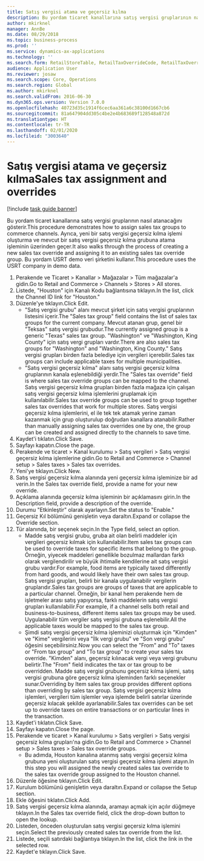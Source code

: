 ```yaml
---
title: Satış vergisi atama ve geçersiz kılma
description: Bu yordam ticaret kanallarına satış vergisi gruplarının nasıl atanacağını gösterir.
author: mkirknel
manager: AnnBe
ms.date: 08/29/2018
ms.topic: business-process
ms.prod: ''
ms.service: dynamics-ax-applications
ms.technology: ''
ms.search.form: RetailStoreTable, RetailTaxOverrideCode, RetailTaxOverrideGroup
audience: Application User
ms.reviewer: josaw
ms.search.scope: Core, Operations
ms.search.region: Global
ms.author: mkirknel
ms.search.validFrom: 2016-06-30
ms.dyn365.ops.version: Version 7.0.0
ms.openlocfilehash: 40723d35c1914f6cec6aa361a6c38100d1667cb6
ms.sourcegitcommit: 81a647904dd305c4be2e4b683689f128548a872d
ms.translationtype: HT
ms.contentlocale: tr-TR
ms.lasthandoff: 02/01/2020
ms.locfileid: "3003640"
---
```

# <a name="sales-tax-assignment-and-overrides"></a><span data-ttu-id="4db37-103"> Satış vergisi atama ve geçersiz kılma</span><span class="sxs-lookup"><span data-stu-id="4db37-103">Sales tax assignment and overrides</span></span>

[!include [task guide banner](../../includes/task-guide-banner.md)]

<span data-ttu-id="4db37-104">Bu yordam ticaret kanallarına satış vergisi gruplarının nasıl atanacağını gösterir.</span><span class="sxs-lookup"><span data-stu-id="4db37-104">This procedure demonstrates how to assign sales tax groups to commerce channels.</span></span> <span data-ttu-id="4db37-105">Ayrıca, yeni bir satış vergisi geçersiz kılma işlemi oluşturma ve mevcut bir satış vergisi geçersiz kılma grubuna atama işleminin üzerinden geçer.</span><span class="sxs-lookup"><span data-stu-id="4db37-105">It also walks through the process of creating a new sales tax override and assigning it to an existing sales tax override group.</span></span> <span data-ttu-id="4db37-106">Bu yordam USRT demo veri şirketini kullanır.</span><span class="sxs-lookup"><span data-stu-id="4db37-106">This procedure uses the USRT company in demo data.</span></span>

1. <span data-ttu-id="4db37-107">Perakende ve Ticaret > Kanallar > Mağazalar > Tüm mağazalar'a gidin.</span><span class="sxs-lookup"><span data-stu-id="4db37-107">Go to Retail and Commerce > Channels > Stores > All stores.</span></span>
2. <span data-ttu-id="4db37-108">Listede, "Houston" için Kanalı Kodu bağlantısına tıklayın.</span><span class="sxs-lookup"><span data-stu-id="4db37-108">In the list, click the Channel ID link for "Houston."</span></span>
3. <span data-ttu-id="4db37-109">Düzenle'ye tıklayın.</span><span class="sxs-lookup"><span data-stu-id="4db37-109">Click Edit.</span></span>
    * <span data-ttu-id="4db37-110">"Satış vergisi grubu" alanı mevcut şirket için satış vergisi gruplarının listesini içerir.</span><span class="sxs-lookup"><span data-stu-id="4db37-110">The "Sales tax group" field contains the list of sales tax groups for the current company.</span></span> <span data-ttu-id="4db37-111">Mevcut atanan grup, genel bir "Teksas" satış vergisi grubudur.</span><span class="sxs-lookup"><span data-stu-id="4db37-111">The currently assigned group is a generic "Texas" sales tax group.</span></span> <span data-ttu-id="4db37-112">"Washington" ve "Washington, King County" için satış vergi grupları vardır.</span><span class="sxs-lookup"><span data-stu-id="4db37-112">There are also sales tax groups for "Washington" and "Washington, King County."</span></span> <span data-ttu-id="4db37-113">Satış vergisi grupları birden fazla belediye için vergileri içerebilir.</span><span class="sxs-lookup"><span data-stu-id="4db37-113">Sales tax groups can include applicable taxes for multiple municipalities.</span></span>  
    * <span data-ttu-id="4db37-114">"Satış vergisi geçersiz kılma" alanı satış vergisi geçersiz kılma gruplarının kanala eşlenebildiği yerdir.</span><span class="sxs-lookup"><span data-stu-id="4db37-114">The "Sales tax override" field is where sales tax override groups can be mapped to the channel.</span></span> <span data-ttu-id="4db37-115">Satış vergisi geçersiz kılma grupları birden fazla mağaza için çalışan satış vergisi geçersiz kılma işlemlerini gruplamak için kullanılabilir.</span><span class="sxs-lookup"><span data-stu-id="4db37-115">Sales tax override groups can be used to group together sales tax overrides that work for multiple stores.</span></span> <span data-ttu-id="4db37-116">Satış vergisi geçersiz kılma işlemlerini, el ile tek tek atamak yerine zaman kazanmak için grup oluşturulup doğrudan kanallara atanabilir.</span><span class="sxs-lookup"><span data-stu-id="4db37-116">Rather than manually assigning sales tax overrides one by one, the group can be created and assigned directly to the channels to save time.</span></span>  
4. <span data-ttu-id="4db37-117">Kaydet'i tıklatın.</span><span class="sxs-lookup"><span data-stu-id="4db37-117">Click Save.</span></span>
5. <span data-ttu-id="4db37-118">Sayfayı kapatın.</span><span class="sxs-lookup"><span data-stu-id="4db37-118">Close the page.</span></span>
6. <span data-ttu-id="4db37-119">Perakende ve ticaret > Kanal kurulumu > Satış vergileri > Satış vergisi geçersiz kılma işlemlerine gidin.</span><span class="sxs-lookup"><span data-stu-id="4db37-119">Go to Retail and Commerce > Channel setup > Sales taxes > Sales tax overrides.</span></span>
7. <span data-ttu-id="4db37-120">Yeni'ye tıklayın.</span><span class="sxs-lookup"><span data-stu-id="4db37-120">Click New.</span></span>
8. <span data-ttu-id="4db37-121">Satış vergisi geçersiz kılma alanında yeni geçersiz kılma işleminize bir ad verin.</span><span class="sxs-lookup"><span data-stu-id="4db37-121">In the Sales tax override field, provide a name for your new override.</span></span>
9. <span data-ttu-id="4db37-122">Açıklama alanında geçersiz kılma işleminin bir açıklamasını girin.</span><span class="sxs-lookup"><span data-stu-id="4db37-122">In the Description field, provide a description of the override.</span></span>
10. <span data-ttu-id="4db37-123">Durumu "Etkinleştir" olarak ayarlayın.</span><span class="sxs-lookup"><span data-stu-id="4db37-123">Set the status to "Enable."</span></span>
11. <span data-ttu-id="4db37-124">Geçersiz Kıl bölümünü genişletin veya daraltın.</span><span class="sxs-lookup"><span data-stu-id="4db37-124">Expand or collapse the Override section.</span></span>
12. <span data-ttu-id="4db37-125">Tür alanında, bir seçenek seçin.</span><span class="sxs-lookup"><span data-stu-id="4db37-125">In the Type field, select an option.</span></span>
    * <span data-ttu-id="4db37-126">Madde satış vergisi grubu, gruba ait olan belirli maddeler için vergileri geçersiz kılmak için kullanılabilir.</span><span class="sxs-lookup"><span data-stu-id="4db37-126">Item sales tax groups can be used to override taxes for specific items that belong to the group.</span></span> <span data-ttu-id="4db37-127">Örneğin, yiyecek maddeleri genellikle bozulmaz mallardan farklı olarak vergilendirilir ve büyük ihtimalle kendilerine ait satış vergisi grubu vardır.</span><span class="sxs-lookup"><span data-stu-id="4db37-127">For example, food items are typically taxed differently from hard goods, and would likely have their own sales tax group.</span></span> <span data-ttu-id="4db37-128">Satış vergisi grupları, belirli bir kanala uygulanabilir vergilerin gruplarıdır.</span><span class="sxs-lookup"><span data-stu-id="4db37-128">Sales tax groups are groups of taxes that are applicable to a particular channel.</span></span> <span data-ttu-id="4db37-129">Örneğin, bir kanal hem perakende hem de işletmeler arası satış yapıyorsa, farklı maddelerin satış vergisi grupları kullanılabilir.</span><span class="sxs-lookup"><span data-stu-id="4db37-129">For example, if a channel sells both retail and business-to-business, different items sales tax groups may be used.</span></span> <span data-ttu-id="4db37-130">Uygulanabilir tüm vergiler satış vergisi grubuna eşlenebilir.</span><span class="sxs-lookup"><span data-stu-id="4db37-130">All the applicable taxes would be mapped to the sales tax group.</span></span>  
    * <span data-ttu-id="4db37-131">Şimdi satış vergisi geçersiz kılma işleminizi oluşturmak için "Kimden" ve "Kime" vergilerini veya "İlk vergi grubu" ve "Son vergi grubu" öğesini seçebilirsiniz.</span><span class="sxs-lookup"><span data-stu-id="4db37-131">Now you can select the "From" and "To" taxes or "From tax group" and "To tax group" to create your sales tax override.</span></span> <span data-ttu-id="4db37-132">"Kimden" alanı, geçersiz kılınacak vergi veya vergi grubunu belirtir.</span><span class="sxs-lookup"><span data-stu-id="4db37-132">The "From" field indicates the tax or tax group to be overridden.</span></span> <span data-ttu-id="4db37-133">Madde satış vergisi grubunu geçersiz kılma işlemi, satış vergisi grubuna göre geçersiz kılma işleminden farklı seçenekler sunar.</span><span class="sxs-lookup"><span data-stu-id="4db37-133">Overriding by Item sales tax group provides different options than overriding by sales tax group.</span></span> <span data-ttu-id="4db37-134">Satış vergisi geçersiz kılma işlemleri, vergileri tüm işlemler veya işlemde belirli satırlar üzerinde geçersiz kılacak şekilde ayarlanabilir.</span><span class="sxs-lookup"><span data-stu-id="4db37-134">Sales tax overrides can be set up to override taxes on entire transactions or on particular lines in the transaction.</span></span>  
13. <span data-ttu-id="4db37-135">Kaydet'i tıklatın.</span><span class="sxs-lookup"><span data-stu-id="4db37-135">Click Save.</span></span>
14. <span data-ttu-id="4db37-136">Sayfayı kapatın.</span><span class="sxs-lookup"><span data-stu-id="4db37-136">Close the page.</span></span>
15. <span data-ttu-id="4db37-137">Perakende ve ticaret > Kanal kurulumu > Satış vergileri > Satış vergisi geçersiz kılma grupları'na gidin.</span><span class="sxs-lookup"><span data-stu-id="4db37-137">Go to Retail and Commerce > Channel setup > Sales taxes > Sales tax override groups.</span></span>
    * <span data-ttu-id="4db37-138">Bu adımda, Houston kanalına atanmış satış vergisi geçersiz kılma grubuna yeni oluşturulan satış vergisi geçersiz kılma işlemi atayın.</span><span class="sxs-lookup"><span data-stu-id="4db37-138">In this step you will assigned the newly created sales tax override to the sales tax override group assigned to the Houston channel.</span></span>  
16. <span data-ttu-id="4db37-139">Düzenle öğesine tıklayın.</span><span class="sxs-lookup"><span data-stu-id="4db37-139">Click Edit.</span></span>
17. <span data-ttu-id="4db37-140">Kurulum bölümünü genişletin veya daraltın.</span><span class="sxs-lookup"><span data-stu-id="4db37-140">Expand or collapse the Setup section.</span></span>
18. <span data-ttu-id="4db37-141">Ekle öğesini tıklatın.</span><span class="sxs-lookup"><span data-stu-id="4db37-141">Click Add.</span></span>
19. <span data-ttu-id="4db37-142">Satış vergisi geçersiz kılma alanında, aramayı açmak için açılır düğmeye tıklayın.</span><span class="sxs-lookup"><span data-stu-id="4db37-142">In the Sales tax override field, click the drop-down button to open the lookup.</span></span>
20. <span data-ttu-id="4db37-143">Listeden, önceden oluşturulan satış vergisi geçersiz kılma işlemini seçin.</span><span class="sxs-lookup"><span data-stu-id="4db37-143">Select the previously created sales tax override from the list.</span></span>
21. <span data-ttu-id="4db37-144">Listede, seçili satırdaki bağlantıya tıklayın.</span><span class="sxs-lookup"><span data-stu-id="4db37-144">In the list, click the link in the selected row.</span></span>
22. <span data-ttu-id="4db37-145">Kaydet'e tıklayın.</span><span class="sxs-lookup"><span data-stu-id="4db37-145">Click Save.</span></span>

